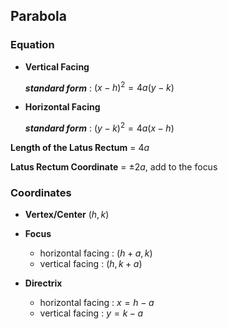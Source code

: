 ## **Parabola**

### **Equation**

- **Vertical Facing**

    ***standard form*** :
    $(x-h)^2 = 4a(y-k)$

- **Horizontal Facing**

    ***standard form*** :
    $(y-k)^2 = 4a(x-h)$

**Length of the Latus Rectum** = $4a$

**Latus Rectum Coordinate** = $\pm 2a$, add to the focus

### **Coordinates**

- **Vertex/Center** $(h,k)$

- **Focus**
    - horizontal facing : $(h + a, k)$
    - vertical facing : $(h, k + a)$

- **Directrix**
    - horizontal facing : $x = h - a$
    - vertical facing : $y = k - a$